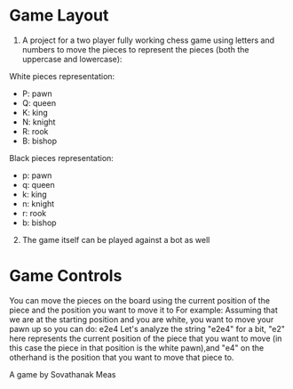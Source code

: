 # Game Layout

1. A project for a two player fully working chess game using letters and numbers to move the pieces to represent the pieces (both the uppercase and lowercase):

White pieces representation:
- P: pawn
- Q: queen
- K: king
- N: knight
- R: rook
- B: bishop

Black pieces representation:
- p: pawn
- q: queen
- k: king
- n: knight
- r: rook 
- b: bishop

2. The game itself can be played against a bot as well

# Game Controls

You can move the pieces on the board using the current position of the piece and the position you want to move it to
For example:
Assuming that we are at the starting position and you are white, you want to move your pawn up so you can do: e2e4
Let's analyze the string "e2e4" for a bit, "e2" here represents the current position of the piece that you want to 
move (in this case the piece in that position is the white pawn),and "e4" on the otherhand is the position that you 
want to move that piece to.

A game by Sovathanak Meas
